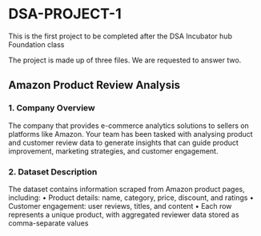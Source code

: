 # DSA-PROJECT-1
This is the first project to be completed after the DSA Incubator hub Foundation class

The project is made up of three files. We are requested to answer two.

## Amazon Product Review Analysis 
### 1. Company Overview 
The company that provides e-commerce analytics solutions to sellers on platforms like Amazon. Your team has been tasked with analysing product and customer review data to generate insights that can 
guide product improvement, marketing strategies, and customer engagement. 

### 2. Dataset Description 
The dataset contains information scraped from Amazon product pages, including: 
•       Product details: name, category, price, discount, and ratings 
•       Customer engagement: user reviews, titles, and content 
•       Each row represents a unique product, with aggregated reviewer data 
stored as comma-separate values
